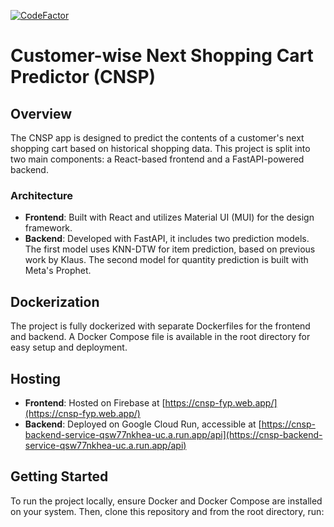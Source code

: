 [![CodeFactor](https://www.codefactor.io/repository/github/sadeshs/cnsp/badge)](https://www.codefactor.io/repository/github/sadeshs/cnsp)

# Customer-wise Next Shopping Cart Predictor (CNSP)

## Overview

The CNSP app is designed to predict the contents of a customer's next shopping cart based on historical shopping data. This project is split into two main components: a React-based frontend and a FastAPI-powered backend.

### Architecture

- **Frontend**: Built with React and utilizes Material UI (MUI) for the design framework.
- **Backend**: Developed with FastAPI, it includes two prediction models. The first model uses KNN-DTW for item prediction, based on previous work by Klaus. The second model for quantity prediction is built with Meta's Prophet.

## Dockerization

The project is fully dockerized with separate Dockerfiles for the frontend and backend. A Docker Compose file is available in the root directory for easy setup and deployment.

## Hosting

- **Frontend**: Hosted on Firebase at [https://cnsp-fyp.web.app/](https://cnsp-fyp.web.app/)
- **Backend**: Deployed on Google Cloud Run, accessible at [https://cnsp-backend-service-qsw77nkhea-uc.a.run.app/api](https://cnsp-backend-service-qsw77nkhea-uc.a.run.app/api)

## Getting Started

To run the project locally, ensure Docker and Docker Compose are installed on your system. Then, clone this repository and from the root directory, run:
